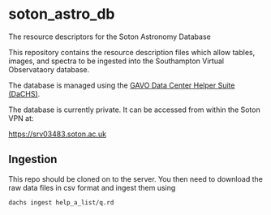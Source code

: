 # soton_astro_db
The resource descriptors for the Soton Astronomy Database

This repository contains the resource description files which allow tables, images, and spectra to be ingested into the Southampton Virtual Observataory database.

The database is managed using the [GAVO Data Center Helper Suite (DaCHS)](https://docs.g-vo.org/DaCHS/).

The database is currently private. It can be accessed from within the Soton VPN at:

https://srv03483.soton.ac.uk

## Ingestion

This repo should be cloned on to the server. You then need to download the raw data files in csv format and ingest them using 

```Shell
dachs ingest help_a_list/q.rd
```
